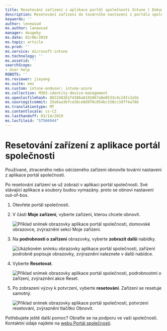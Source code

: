 ```yaml
---
title: Resetování zařízení z aplikace portál společnosti Intune | Dokumentace Microsoftu
description: Resetování zařízení do továrního nastavení z portálu společnosti pro Windows 10.
keywords: ''
author: lenewsad
ms.author: lanewsad
manager: dougeby
ms.date: 03/06/2019
ms.topic: article
ms.prod: ''
ms.service: microsoft-intune
ms.technology: ''
ms.assetid: ''
searchScope:
- User help
ROBOTS: ''
ms.reviewer: jieyang
ms.suite: ems
ms.custom: intune-enduser; intune-azure
ms.collection: M365-identity-device-management
ms.openlocfilehash: 882248261f4386a8191067a0e8533c4c24fc2a5b
ms.sourcegitcommit: 25e6aa3bfce58ce8d9f8c054bc338cc3dff4a78b
ms.translationtype: MT
ms.contentlocale: cs-CZ
ms.lasthandoff: 03/14/2019
ms.locfileid: "57566944"
---
```

# <a name="reset-device-from-the-company-portal-app"></a>Resetování zařízení z aplikace portál společnosti  

Používané, ztraceného nebo odcizeného zařízení obnovíte tovární nastavení z aplikace portál společnosti.  

Po resetování zařízení se už zobrazí v aplikaci portál společnosti. Své stávající aplikace a soubory budou vymazány. proto se obnoví nastavení out-of-box.  

1. Otevřete portál společnosti.  
2. V části **Moje zařízení**, vyberte zařízení, kterou chcete obnovit.   

    ![Příklad snímek obrazovky aplikace portál společnosti, domovské obrazovce, zvýraznění sekcí Moje zařízení.](./media/1802-cp-app-windows-home.png)  

3. Na **podrobnosti o zařízení** obrazovky, vyberte **zobrazit další** nabídky.  

    ![Ukázkovém snímku obrazovky aplikace portál společnosti, zařízení podrobně popisuje obrazovky, zvýraznění naleznete v další nabídce.](./media/1802-cp-app-windows-device-details.png)  

4. Vyberte **Resetovat**.  

     ![Příklad snímek obrazovky aplikace portál společnosti, podrobnostmi o zařízení, zvýraznění akce Reset. ](./media/1802-cp-app-windows-device-details-reset.png)  

5. Po zobrazení výzvy k potvrzení, vyberte **resetování**. Zařízení se resetuje samotný.  

     ![Příklad snímek obrazovky aplikace portál společnosti, potvrzení resetování, zvýraznění tlačítko Obnovit. ](./media/1802-cp-app-windows-reset-confirm.png)  

Potřebujete ještě další pomoc? Obraťte se na podporu ve vaší společnosti. Kontaktní údaje najdete na [webu Portál společnosti](https://go.microsoft.com/fwlink/?linkid=2010980).  
